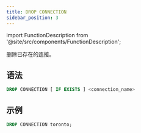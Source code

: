 ```yaml
---
title: DROP CONNECTION
sidebar_position: 3
---
```

import FunctionDescription from '@site/src/components/FunctionDescription';

<FunctionDescription description="Introduced or updated: v1.2.208"/>

删除已存在的连接。

## 语法

```sql
DROP CONNECTION [ IF EXISTS ] <connection_name>
```

## 示例

```sql
DROP CONNECTION toronto;
```